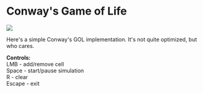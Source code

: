 Conway's Game of Life
====
[<img src="http://i.imgur.com/BpjpOYos.png">](http://i.imgur.com/BpjpOYo.png)
  
Here's a simple Conway's GOL implementation. It's not quite optimized, but who cares.

**Controls:**  
LMB - add/remove cell  
Space - start/pause simulation  
R - clear  
Escape - exit 
